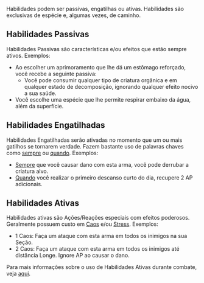 Habilidades podem ser passivas, engatilhas ou ativas. Habilidades são exclusivas de espécie e, algumas vezes, de caminho.

## Habilidades Passivas

Habilidades Passivas são características e/ou efeitos que estão sempre ativos. Exemplos:

- Ao escolher um aprimoramento que lhe dá um estômago reforçado, você recebe a seguinte passiva:
    - Você pode consumir qualquer tipo de criatura orgânica e em qualquer estado de decomposição, ignorando qualquer efeito nocivo a sua saúde.
- Você escolhe uma espécie que lhe permite respirar embaixo da água, além da superfície.

## Habilidades Engatilhadas

Habilidades Engatilhadas serão ativadas no momento que um ou mais gatilhos se tornarem verdade. Fazem bastante uso de palavras chaves como <ins>sempre</ins> ou <ins>quando</ins>. Exemplos:

- <ins>Sempre</ins> que você causar dano com esta arma, você pode derrubar a criatura alvo.
- <ins>Quando</ins> você realizar o primeiro descanso curto do dia, recupere 2 AP adicionais.

## Habilidades Ativas

Habilidades ativas são Ações/Reações especiais com efeitos poderosos. Geralmente possuem custo em [Caos](./resilience.md#caos) e/ou [Stress](./resilience.md#stress). Exemplos:

- 1 Caos: Faça um ataque com esta arma em todos os inimigos na sua Seção.
- 2 Caos: Faça um ataque com esta arma em todos os inimigos até distância Longe. Ignore AP ao causar o dano.

Para mais informações sobre o uso de Habilidades Ativas durante combate, veja [aqui](../combat/moves.md#habilidades-ativas).  